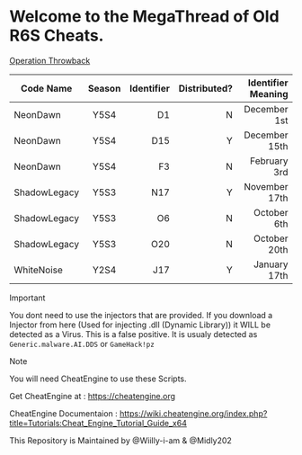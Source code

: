 # Welcome to the MegaThread of Old R6S Cheats.

[Operation Throwback](https://discord.gg/JGA9WPF4K8)

|Code Name|Season|Identifier| Distributed?| Identifier Meaning|
| ------- |:----:| --------:| -----------:| -----------------:|
| NeonDawn | Y5S4 | D1 | N | December 1st |
| NeonDawn | Y5S4 | D15| Y | December 15th|
| NeonDawn | Y5S4 | F3 | N | February 3rd |
| ShadowLegacy | Y5S3 | N17 | Y | November 17th |   
| ShadowLegacy | Y5S3 | O6 | N | October 6th |
| ShadowLegacy | Y5S3 | O20 | N | October 20th |
| WhiteNoise | Y2S4 | J17 | Y | January 17th |

>[!IMPORTANT]
>You dont need to use the injectors that are provided. If you download a Injector from here (Used for injecting .dll (Dynamic Library)) it WILL be detected as a Virus. This is a false positive. It is usualy detected as ```Generic.malware.AI.DDS``` or ```GameHack!pz```

>[!NOTE]
>You will need CheatEngine to use these Scripts.
>
>Get CheatEngine at : https://cheatengine.org
>
>CheatEngine Documentaion : https://wiki.cheatengine.org/index.php?title=Tutorials:Cheat_Engine_Tutorial_Guide_x64

This Repository is Maintained by @Wiilly-i-am & @Midly202

